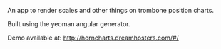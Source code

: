 An app to render scales and other things on trombone position charts.

Built using the yeoman angular generator.

Demo available at: http://horncharts.dreamhosters.com/#/
